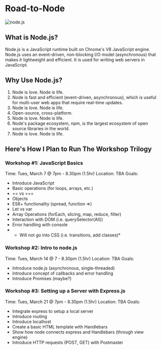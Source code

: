 # Road-to-Node 
![node.js](https://upload.wikimedia.org/wikipedia/commons/thumb/d/d9/Node.js_logo.svg/2000px-Node.js_logo.svg.png)

## What is Node.js?
Node.js is a JavaScript runtime built on Chrome's V8 JavaScript engine. Node.js uses an event-driven, non-blocking I/O model (asynchronous) that makes it lightweight and efficient.  It is used for writing web servers in JavaScript.

## Why Use Node.js?
1. Node is love. Node is life.
2. Node is fast and efficient (event-driven, asynchronous), which is useful for multi-user web apps that require real-time updates.
3. Node is love. Node is life.
4. Open-source, cross-platform.
5. Node is love. Node is life.
6. Node's package ecosystem, npm, is the largest ecosystem of open source libraries in the world.
7. Node is love. Node is life.

## Here's How I Plan to Run The Workshop Trilogy
### Workshop #1: JavaScript Basics
Time: Tues, March 7 @ 7pm - 8.30pm (1.5hr)
Location: TBA
Goals:
- Introduce JavaScript
- Basic operations (for loops, arrays, etc.)
- == vs ===
- Objects
- ES6+ functionality (spread, function =>)
- Let vs var
- Array Operations (forEach, slicing, map, reduce, filter)
- Interaction with DOM  (i.e. querySelector(All))
- Error handling with console
- * Will not go into CSS (i.e. transitions, add classes)*

### Workshop #2: Intro to node.js
Time: Tues, March 14 @  7 - 8.30pm (1.5hr)
Location: TBA
Goals:
- Introduce node.js (asynchronous, single-threaded)
- Introduce concept of callbacks and error handling
- Introduce Promises (maybe?)

### Workshop #3: Setting up a Server with Express.js
Time: Tues, March 21 @  7pm - 8.30pm (1.5hr)
Location: TBA
Goals:
- Integrate express to setup a local server
- Introduce routing
- Introduce localhost
- Create a basic HTML template with Handlebars
- Show how node connects express and Handlebars (through view engine)
- Introduce HTTP requests (POST, GET) with Postmaster

